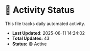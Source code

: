 # 🤖 Activity Status

This file tracks daily automated activity.

- **Last Updated:** 2025-08-11 14:24:02
- **Total Updates:** 43
- **Status:** 🟢 Active

